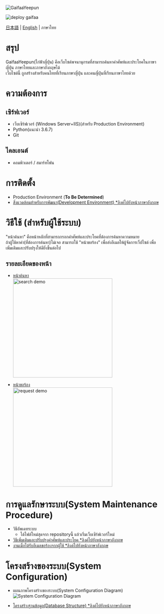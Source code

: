 ![GaifaaYeepun](https://user-images.githubusercontent.com/42882840/80269234-b4ad1c80-86e8-11ea-8a02-567b854170d5.png)

![deploy gaifaa](https://github.com/jocv-thai/pleethai/workflows/deploy%20gaifaa/badge.svg)

[日本語](../../README.md) | [English](../en/README.md) | ภาษาไทย

# สรุป
GaifaaYeepun(ไก่ฟ้าญี่ปุ่น) คือเว็บไซต์พจนานุกรมที่สามารถค้นหาคำศัพท์และประโยคในภาษาญี่ปุ่น ภาษาไทยและภาษาอังกฤษได้  
เว็บไซต์นี้ ถูกสร้างสำหรับคนไทยที่เรียนภาษาญี่ปุ่น และคนญี่ปุ่นที่เรียนภาษาไทยด้วย

# ความต้องการ
## เซิร์ฟเวอร์

* เว็บเซิร์ฟเวอร์ (Windows Server+IIS)(สำหรับ Production Environment)
* Python(แนะนำ 3.6.7)
* Git

## ไคลเอนต์

* คอมพิวเตอร์ / สมาร์ทโฟน


# การติดตั้ง
- Production Environment (**To Be Determined**)
- [สิ่งแวดล้อมสำหรับการพัฒนา(Development Environment) *ลิงค์ไปยังหน้าภาษาอังกฤษ](../en/install_develop.md)


# วิธีใช้ (สำหรับผู้ใช้ระบบ)
"หน้าค้นหา" คือหน้าหลักที่สามารถกรอกคำศัพท์และประโยคที่ต้องการค้นหาความหมาย  
ถ้าผู้ใช้หาคำ(ที่ต้องการค้นหา)ไม่เจอ สามารถใช้ "หน้าขอร้อง" เพื่อส่งอีเมลให้ผู้จัดการเว็ปไซต์ เพื่อเพิ่มเติมและปรับปรุงให้ดียิ่งขึ้นต่อไป

## รายละเอียดของหน้า

- [หน้าค้นหา](./howtouse_search.md)  
[<img src ="https://user-images.githubusercontent.com/42882840/100090635-cf21c100-2e96-11eb-98ec-18694d4d44c9.gif" alt="search demo" width="320">](./howtouse_search.md)

- [หน้าขอร้อง](./howtouse_request.md)  
[<img src ="https://user-images.githubusercontent.com/42882840/100090636-d0eb8480-2e96-11eb-823e-e0059da94e58.gif" alt="request demo" width="320">](./howtouse_request.md)


# การดูแลรักษาระบบ(System Maintenance Procedure)
- วิธีอัพเดทระบบ
  - ได้ไฟล์ใหม่สุดจาก repositoryนี้ แล้วเริ่มเว็บเซิร์ฟเวอร์ใหม่
- [วิธีเพิ่มเติมและปรับปรุงคำศัพท์และประโยค *ลิงค์ไปยังหน้าภาษาอังกฤษ](../en/maintenance_dataedit.md)
- [งานเมื่อได้รับอีเมลขอร้องจากผู้ใช้ *ลิงค์ไปยังหน้าภาษาอังกฤษ](../en/maintenance_reqreceived.md)


# โครงสร้างของระบบ(System Configuration)
- แผนภาพโครงสร้างของระบบ(System Configuration Diagram)  
![System Configuration Diagram](https://docs.google.com/drawings/d/e/2PACX-1vSLFh_yZhKKi0L7hnfksXXx2Rjc6bimx0RjocQRpwrI5KxMZSzmARUx9lNiZXjq-8R6oSboAkMqkxgV/pub?w=2024&h=996)

- [โครงสร้างฐานข้อมูล(Database Structure) *ลิงค์ไปยังหน้าภาษาอังกฤษ](../en/database.md)
